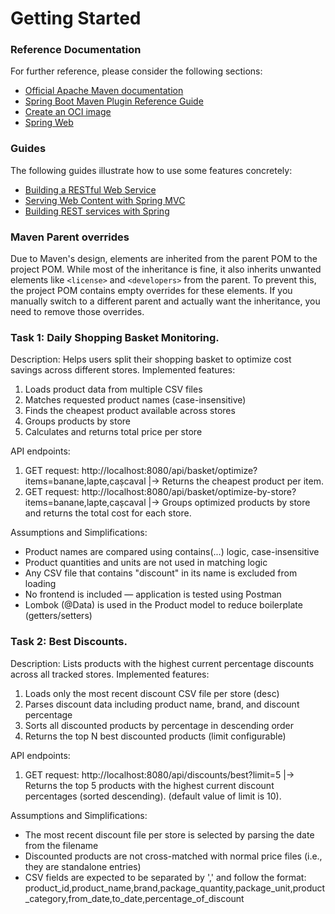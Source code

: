 # Getting Started

### Reference Documentation
For further reference, please consider the following sections:

* [Official Apache Maven documentation](https://maven.apache.org/guides/index.html)
* [Spring Boot Maven Plugin Reference Guide](https://docs.spring.io/spring-boot/3.3.11/maven-plugin)
* [Create an OCI image](https://docs.spring.io/spring-boot/3.3.11/maven-plugin/build-image.html)
* [Spring Web](https://docs.spring.io/spring-boot/3.3.11/reference/web/servlet.html)

### Guides
The following guides illustrate how to use some features concretely:

* [Building a RESTful Web Service](https://spring.io/guides/gs/rest-service/)
* [Serving Web Content with Spring MVC](https://spring.io/guides/gs/serving-web-content/)
* [Building REST services with Spring](https://spring.io/guides/tutorials/rest/)

### Maven Parent overrides

Due to Maven's design, elements are inherited from the parent POM to the project POM.
While most of the inheritance is fine, it also inherits unwanted elements like `<license>` and `<developers>` from the parent.
To prevent this, the project POM contains empty overrides for these elements.
If you manually switch to a different parent and actually want the inheritance, you need to remove those overrides.

### Task 1:  Daily Shopping Basket Monitoring.
Description: Helps users split their shopping basket to optimize cost savings across different stores.
Implemented features:
1. Loads product data from multiple CSV files
2. Matches requested product names (case-insensitive)
3. Finds the cheapest product available across stores
4. Groups products by store
5. Calculates and returns total price per store

API endpoints:
1. GET request: http://localhost:8080/api/basket/optimize?items=banane,lapte,cașcaval              |-> Returns the cheapest product per item.
2. GET request: http://localhost:8080/api/basket/optimize-by-store?items=banane,lapte,cașcaval     |-> Groups optimized products by store and returns the total cost for each store.

Assumptions and Simplifications:
* Product names are compared using contains(...) logic, case-insensitive
* Product quantities and units are not used in matching logic
* Any CSV file that contains "discount" in its name is excluded from loading
* No frontend is included — application is tested using Postman
* Lombok (@Data) is used in the Product model to reduce boilerplate (getters/setters)

### Task 2:  Best Discounts.
Description: Lists products with the highest current percentage discounts across all tracked stores.
Implemented features:
1. Loads only the most recent discount CSV file per store (desc)
2. Parses discount data including product name, brand, and discount percentage
3. Sorts all discounted products by percentage in descending order
4. Returns the top N best discounted products (limit configurable)

API endpoints:
1. GET request: http://localhost:8080/api/discounts/best?limit=5 |-> Returns the top 5 products with the highest current discount percentages (sorted descending). (default value of limit is 10).

Assumptions and Simplifications:
* The most recent discount file per store is selected by parsing the date from the filename
* Discounted products are not cross-matched with normal price files (i.e., they are standalone entries)
* CSV fields are expected to be separated by ',' and follow the format: product_id,product_name,brand,package_quantity,package_unit,product_category,from_date,to_date,percentage_of_discount
